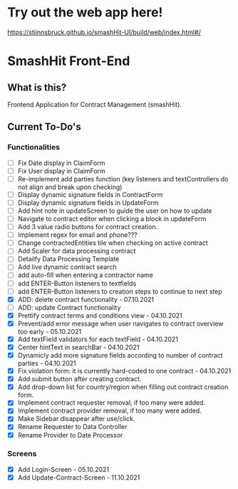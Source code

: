 # Try out the web app here!
https://stiinnsbruck.github.io/smashHit-UI/build/web/index.html#/

# SmashHit Front-End

## What is this?
Frontend Application for Contract Management (smashHit).

## Current To-Do's
### Functionalities
- [ ] Fix Date display in ClaimForm
- [ ] Fix User display in ClaimForm
- [ ] Re-implement add parties function (key listeners and textControllers do not align and break upon checking)
- [ ] Display dynamic signature fields in ContractForm
- [ ] Display dynamic signature fields in UpdateForm
- [ ] Add hint note in updateScreen to guide the user on how to update
- [ ] Navigate to contract editor when clicking a block in updateForm
- [ ] Add 3 value radio buttons for contract creation.
- [ ] Implement regex for email and phone???
- [ ] Change contractedEntities tile when checking on active contract
- [ ] Add Scaler for data processing contract
- [ ] Detailfy Data Processing Template
- [ ] Add live dynamic contract search
- [ ] add auto-fill when entering a contractor name
- [ ] add ENTER-Button listeners to textfields
- [ ] add ENTER-Button listeners to creation steps to continue to next step
- [X] ADD: delete contract functionality - 07.10.2021
- [ ] ADD: update Contract functionality
- [X] Prettify contract terms and conditions view - 04.10.2021
- [X] Prevent/add error message when user navigates to contract overview too early - 05.10.2021
- [X] Add textField validators for each textField - 04.10.2021
- [X] Center hintText in searchBar - 04.10.2021
- [X] Dynamicly add more signature fields according to number of contract parties - 04.10.2021
- [X] Fix violation form: it is currently hard-coded to one contract - 04.10.2021
- [X] Add submit button after creating contract.
- [X] Add drop-down list for country/region when filling out contract creation form.
- [X] Implement contract requester removal, if too many were added.
- [X] Implement contract provider removal, if too many were added.
- [X] Make Sidebar disappear after use/click.
- [X] Rename Requester to Data Controller
- [X] Rename Provider to Date Processor

### Screens
- [X] Add Login-Screen - 05.10.2021
- [X] Add Update-Contract-Screen - 11.10.2021
